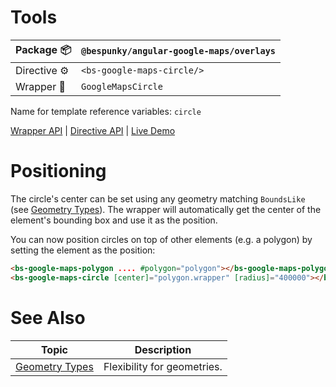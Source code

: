 # Tools
| Package 📦  | `@bespunky/angular-google-maps/overlays` |
|--------------|------------------------------------------|
| Directive ⚙ | `<bs-google-maps-circle/>`               |
| Wrapper 🧬  | `GoogleMapsCircle`                       |

Name for template reference variables: `circle`

[Wrapper API](https://dev.azure.com/BeSpunky/Libraries/_git/angular-google-maps?path=%2Fprojects%2Fbespunky%2Fangular-google-maps%2Foverlays%2Fmodules%2Fcircle%2Fgoogle-maps-circle.ts&version=GBmaster) | [Directive API](https://dev.azure.com/BeSpunky/Libraries/_git/angular-google-maps?path=%2Fprojects%2Fbespunky%2Fangular-google-maps%2Foverlays%2Fmodules%2Fcircle%2Fdirective%2Fgoogle-maps-circle.directive.ts&version=GBmaster) | [Live Demo](https://bs-angular-g-maps.web.app/Overlays%20Superpower/circles.html)

# Positioning
The circle's center can be set using any geometry matching `BoundsLike` (see [Geometry Types](/docs/additional-documentation/geometry-types.html)). The wrapper will automatically get the center of the element's bounding box and use it as the position.

You can now position circles on top of other elements (e.g. a polygon) by setting the element as the position:

```html
<bs-google-maps-polygon .... #polygon="polygon"></bs-google-maps-polygon>
<bs-google-maps-circle [center]="polygon.wrapper" [radius]="400000"></bs-google-maps-circle>
```

# See Also

| Topic                             | Description                 |
|-----------------------------------|-----------------------------|
| [Geometry Types](/docs/additional-documentation/geometry-types.html) | Flexibility for geometries. |
